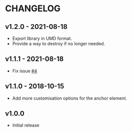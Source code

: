 # CHANGELOG

## v1.2.0 - 2021-08-18
- Export library in UMD format.
- Provide a way to destroy if no longer needed.

## v1.1.1 - 2021-08-18
- Fix issue [#4](https://github.com/georapbox/ReadMore.js/issues/4)

## v1.1.0 - 2018-10-15
- Add more customisation options for the anchor element.

## v1.0.0
- Initial release
